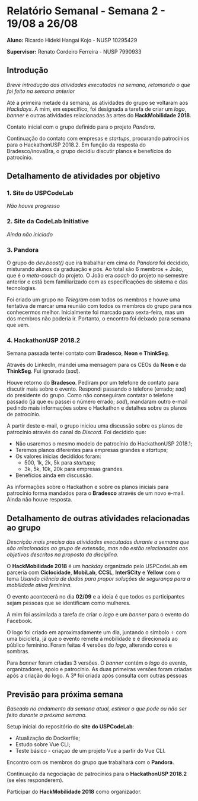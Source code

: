 # Relatório Semanal - Semana 2 - 19/08 a 26/08

**Aluno:** Ricardo Hideki Hangai Kojo - NUSP 10295429

**Supervisor:** Renato Cordeiro Ferreira - NUSP 7990933

## Introdução

*Breve introdução das atividades executadas na semana, retomando o que foi feito na semana anterior*

Até a primeira metade da semana, as atividades do grupo se voltaram aos *Hackdays*. A mim, em específico, foi designada a tarefa de criar um *logo*, *banner* e outras atividades relacionadas às artes do **HackMobilidade 2018**.

Contato inicial com o grupo definido para o projeto *Pandora*.

Continuação do contato com empresas e *startups*, procurando patrocínios para o HackathonUSP 2018.2. Em função da resposta do Bradesco/inovaBra, o grupo decidiu discutir planos e benefícios do patrocínio.

## Detalhamento de atividades por objetivo

### 1. Site do USPCodeLab

*Não houve progresso*

### 2. Site da CodeLab Initiative

*Ainda não iniciado*

### 3. Pandora

O grupo do *dev.boost()* que irá trabalhar em cima do *Pandora* foi decidido, misturando alunos da graduação e pós. Ao total são 6 membros + João, que é o *meta-coach* do projeto. O João era *coach* do projeto no semestre anterior e está bem familiarizado com as especificações do sistema e das tecnologias.

Foi criado um grupo no *Telegram* com todos os membros e houve uma tentativa de marcar uma reunião com todos os membros do grupo para nos conhecermos melhor. Inicialmente foi marcado para sexta-feira, mas um dos membros não poderia ir. Portanto, o encontro foi deixado para semana que vem.

### 4. HackathonUSP 2018.2

Semana passada tentei contato com **Bradesco**, **Neon** e **ThinkSeg**.

Através do LinkedIn, mandei uma mensagem para os CEOs da **Neon** e da **ThinkSeg**. Fui ignorado (*sad*).

Houve retorno do **Bradesco**. Pediram por um telefone de contato para discutir mais sobre o evento. Respondi passando o telefone (errado; *sad*) do presidente do grupo. Como não conseguiram contatar o telefone passado (já que eu passei o número errado; *sad*), mandaram outro e-mail pedindo mais informações sobre o Hackathon e detalhes sobre os planos de patrocínio.

A partir deste e-mail, o grupo iniciou uma discussão sobre os planos de patrocínio através do canal do *Discord*. Foi decidido que:
* Não usaremos o mesmo modelo de patrocínio do HackathonUSP 2018.1;
* Teremos planos diferentes para empresas grandes e *startups*;
* Os valores inicias decididos foram:
    * 500, 1k, 2k, 5k para *startups*;
    * 3k, 5k, 10k, 20k para empresas grandes.
* Benefícios ainda em discussão.

As informações sobre o Hackathon e sobre os planos iniciais para patrocínio forma mandados para o **Bradesco** através de um novo e-mail. Ainda não houve resposta.

## Detalhamento de outras atividades relacionadas ao grupo

*Descrição mais precisa das atividades executadas durante a semana que são relacionadas ao grupo de extensão, mas não estão relacionadas aos objetivos descritos na proposta da disciplina.*

O **HackMobilidade 2018** é um *hackday* organizado pelo USPCodeLab em parceria com **Ciclocidade**, **MobiLab**, **CCSL**, **InterSCity** e **Yellow** com o tema *Usando ciência de dados para propor soluções de segurança para a mobilidade ativa feminina*.

O evento acontecerá no dia **02/09** e a ideia é que todos os participantes sejam pessoas que se identificam como mulheres.

A mim foi assimilada a tarefa de criar o *logo* e um *banner* para o evento do Facebook.

O logo foi criado em aproximadamente um dia, juntando o símbolo ♀️ com uma bicicleta, já que o evento remete à mobilidade e é direcionada ao público feminino. Foram feitas 4 versões do *logo*, alterando cores e sombras.

Para *banner* foram criadas 3 versões. O *banner* contém o *logo* do evento, organizadores, apoio e patrocínio. As duas primeiras versões foram criadas após a criação do logo. A 3ª foi criada após consulta com outras pessoas

## Previsão para próxima semana

*Baseado no andamento da semana atual, estimar o que pode ou não ser feito durante a próxima semana.*

Setup inicial do repositório do **site do USPCodeLab**:
* Atualização do Dockerfile;
* Estudo sobre Vue CLI;
* Teste básico - criaçao de um projeto Vue a partir do Vue CLI.

Encontro com os membros do grupo que trabalhará com o **Pandora**.

Continuação da negociação de patrocínios para o **HackathonUSP 2018.2** (se eles responderem).

Participar do **HackMobilidade 2018** como organizador.